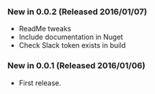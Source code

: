 ### New in 0.0.2 (Released 2016/01/07)
* ReadMe tweaks
* Include documentation in Nuget
* Check Slack token exists in build

### New in 0.0.1 (Released 2016/01/06)
* First release.